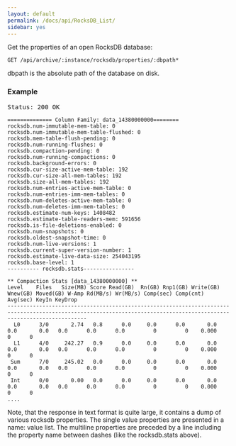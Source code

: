 ```yaml
---
layout: default
permalink: /docs/api/RocksDB_List/
sidebar: yes
---
```


Get the properties of an open RocksDB database:

    GET /api/archive/:instance/rocksdb/properties/:dbpath*
 
dbpath is the absolute path of the database on disk.

### Example

<pre class="header">
Status: 200 OK
</pre>

```plain/text
============== Column Family: data_14380000000========
rocksdb.num-immutable-mem-table: 0
rocksdb.num-immutable-mem-table-flushed: 0
rocksdb.mem-table-flush-pending: 0
rocksdb.num-running-flushes: 0
rocksdb.compaction-pending: 0
rocksdb.num-running-compactions: 0
rocksdb.background-errors: 0
rocksdb.cur-size-active-mem-table: 192
rocksdb.cur-size-all-mem-tables: 192
rocksdb.size-all-mem-tables: 192
rocksdb.num-entries-active-mem-table: 0
rocksdb.num-entries-imm-mem-tables: 0
rocksdb.num-deletes-active-mem-table: 0
rocksdb.num-deletes-imm-mem-tables: 0
rocksdb.estimate-num-keys: 1408482
rocksdb.estimate-table-readers-mem: 591656
rocksdb.is-file-deletions-enabled: 0
rocksdb.num-snapshots: 0
rocksdb.oldest-snapshot-time: 0
rocksdb.num-live-versions: 1
rocksdb.current-super-version-number: 1
rocksdb.estimate-live-data-size: 254043195
rocksdb.base-level: 1
---------- rocksdb.stats----------------

** Compaction Stats [data_14380000000] **
Level    Files   Size(MB) Score Read(GB)  Rn(GB) Rnp1(GB) Write(GB) Wnew(GB) Moved(GB) W-Amp Rd(MB/s) Wr(MB/s) Comp(sec) Comp(cnt) Avg(sec) KeyIn KeyDrop
---------------------------------------------------------------------------------------------------------------------------------------------------------------------
  L0      3/0       2.74   0.8      0.0     0.0      0.0       0.0      0.0       0.0   0.0      0.0      0.0         0         0    0.000       0      0
  L1      4/0     242.27   0.9      0.0     0.0      0.0       0.0      0.0       0.0   0.0      0.0      0.0         0         0    0.000       0      0
 Sum      7/0     245.02   0.0      0.0     0.0      0.0       0.0      0.0       0.0   0.0      0.0      0.0         0         0    0.000       0      0
 Int      0/0       0.00   0.0      0.0     0.0      0.0       0.0      0.0       0.0   0.0      0.0      0.0         0         0    0.000       0      0
....

```

Note, that the response in text format is quite large, it contains a dump of various rocksdb properties. The single value properties are presented in a name: value list. The multiline properties are preceded by a line including the property name between dashes (like the rocksdb.stats above).